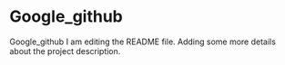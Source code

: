 # Google_github
Google_github
I am editing the README file. Adding some more details about the project description.

